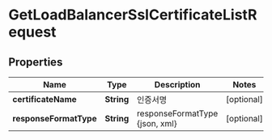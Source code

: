 
# GetLoadBalancerSslCertificateListRequest

## Properties
Name | Type | Description | Notes
------------ | ------------- | ------------- | -------------
**certificateName** | **String** | 인증서명 |  [optional]
**responseFormatType** | **String** | responseFormatType {json, xml} |  [optional]



